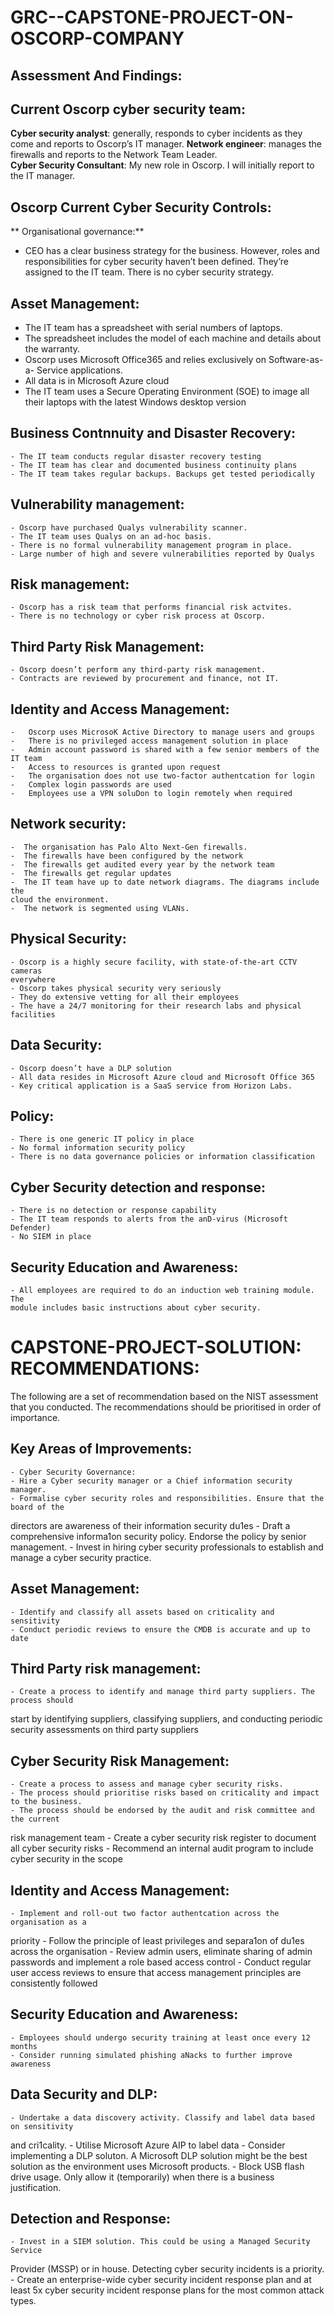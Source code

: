 # GRC--CAPSTONE-PROJECT-ON-OSCORP-COMPANY
## Assessment And Findings:

## Current Oscorp cyber security team:
 **Cyber security analyst**: generally, responds to cyber incidents as they come and reports
  to Oscorp’s IT manager.
 **Network engineer**: manages the firewalls and reports to the Network Team Leader.                             
 **Cyber Security Consultant**: My new role in Oscorp. I will initially report to the IT
  manager.
  
## Oscorp Current Cyber Security Controls:
**  Organisational governance:**  
- CEO has a clear business strategy for the business. However, roles and responsibilities for cyber security haven’t been defined. They’re assigned to     the IT team. There is no cyber security strategy.
    
## Asset Management:
   - The IT team has a spreadsheet with serial numbers of laptops.
   - The spreadsheet includes the model of each machine and details about the
    warranty.
   - Oscorp uses Microsoft Office365 and relies exclusively on Software-as-a-
    Service applications.
   - All data is in Microsoft Azure cloud
   - The IT team uses a Secure Operating Environment (SOE) to image all their
    laptops with the latest Windows desktop version
    
 ## Business Contnnuity and Disaster Recovery:
    - The IT team conducts regular disaster recovery testing
    - The IT team has clear and documented business continuity plans
    - The IT team takes regular backups. Backups get tested periodically
    
 ## Vulnerability management:
    - Oscorp have purchased Qualys vulnerability scanner.
    - The IT team uses Qualys on an ad-hoc basis.
    - There is no formal vulnerability management program in place.
    - Large number of high and severe vulnerabilities reported by Qualys
    
 ## Risk management:
    - Oscorp has a risk team that performs financial risk actvites.
    - There is no technology or cyber risk process at Oscorp.
    
  ## Third Party Risk Management:
    - Oscorp doesn’t perform any third-party risk management.
    - Contracts are reviewed by procurement and finance, not IT.
    
  ## Identity and Access Management:
    -   Oscorp uses MicrosoK Active Directory to manage users and groups
    -   There is no privileged access management solution in place
    -   Admin account password is shared with a few senior members of the IT team
    -   Access to resources is granted upon request
    -   The organisation does not use two-factor authentcation for login
    -   Complex login passwords are used
    -   Employees use a VPN soluDon to login remotely when required
    
 ## Network security:
    -  The organisation has Palo Alto Next-Gen firewalls.
    -  The firewalls have been configured by the network
    -  The firewalls get audited every year by the network team
    -  The firewalls get regular updates
    -  The IT team have up to date network diagrams. The diagrams include the
    cloud the environment.
    -  The network is segmented using VLANs.
    
  ## Physical Security:
    - Oscorp is a highly secure facility, with state-of-the-art CCTV cameras
    everywhere
    - Oscorp takes physical security very seriously
    - They do extensive vetting for all their employees
    - The have a 24/7 monitoring for their research labs and physical facilities
    
  ## Data Security:
    - Oscorp doesn’t have a DLP solution
    - All data resides in Microsoft Azure cloud and Microsoft Office 365
    - Key critical application is a SaaS service from Horizon Labs.
    
  ## Policy:
    - There is one generic IT policy in place
    - No formal information security policy
    - There is no data governance policies or information classification
  ## Cyber Security detection and response:
    - There is no detection or response capability
    - The IT team responds to alerts from the anD-virus (Microsoft Defender)
    - No SIEM in place
  ## Security Education and Awareness:
    - All employees are required to do an induction web training module. The
    module includes basic instructions about cyber security.

# CAPSTONE-PROJECT-SOLUTION: RECOMMENDATIONS:
The following are a set of recommendation based on the NIST assessment that you
conducted.
The recommendations should be prioritised in order of importance.
## Key Areas of Improvements:
    - Cyber Security Governance:
    - Hire a Cyber security manager or a Chief information security manager.
    - Formalise cyber security roles and responsibilities. Ensure that the board of the
  directors are awareness of their information security du1es
    - Draft a comprehensive informa1on security policy. Endorse the policy by senior
  management.
    - Invest in hiring cyber security professionals to establish and manage a cyber
  security practice.
## Asset Management:
    - Identify and classify all assets based on criticality and sensitivity
    - Conduct periodic reviews to ensure the CMDB is accurate and up to date
## Third Party risk management:
    - Create a process to identify and manage third party suppliers. The process should
  start by identifying suppliers, classifying suppliers, and conducting periodic
  security assessments on third party suppliers
## Cyber Security Risk Management:
    - Create a process to assess and manage cyber security risks.
    - The process should prioritise risks based on criticality and impact to the business.
    - The process should be endorsed by the audit and risk committee and the current
  risk management team
    -  Create a cyber security risk register to document all cyber security risks
    - Recommend an internal audit program to include cyber security in the scope
## Identity and Access Management:
    - Implement and roll-out two factor authentcation across the organisation as a
  priority
    -  Follow the principle of least privileges and separa1on of du1es across the
  organisation
    - Review admin users, eliminate sharing of admin passwords and implement a role
  based access control
    - Conduct regular user access reviews to ensure that access management
  principles are consistently followed
## Security Education and Awareness:
    - Employees should undergo security training at least once every 12 months
    - Consider running simulated phishing aNacks to further improve awareness
## Data Security and DLP:
    - Undertake a data discovery activity. Classify and label data based on sensitivity
  and cri1cality.
    - Utilise Microsoft Azure AIP to label data
    - Consider implementing a DLP soluton. A Microsoft DLP solution might be the
  best solution as the environment uses Microsoft products.
    - Block USB flash drive usage. Only allow it (temporarily) when there is a business
  justification.
## Detection and Response:
    - Invest in a SIEM solution. This could be using a Managed Security Service
  Provider (MSSP) or in house. Detecting cyber security incidents is a priority.
    - Create an enterprise-wide cyber security incident response plan and at least 5x
  cyber security incident response plans for the most common attack types.
